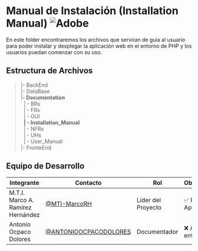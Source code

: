 # Manual de Instalación (Installation Manual) ![Adobe](https://img.shields.io/badge/adobe-%23FF0000.svg?style=for-the-badge&logo=adobe&logoColor=white)

En este folder encontraremos los archivos que serviran de guía al usuario para poder instalar y desplegar la aplicación web en el entorno de PHP y los usuarios puedan comenzar con su uso.



## Estructura de Archivos

>|- BackEnd <br>
>|- DataBase<br>
>|**- Documentation**<br>
>&nbsp;&nbsp;| - BRs<br>
>&nbsp;&nbsp;| - FRs<br>
>&nbsp;&nbsp;| - GUI<br>
>&nbsp;&nbsp;**| - Installation_Manual**<br>
>&nbsp;&nbsp;| - NFRs<br>
>&nbsp;&nbsp;| - UHs<br>
>&nbsp;&nbsp;| - User_Manual<br>
>|- FronteEnd<br>


## Equipo de Desarrollo

|Integrante|Contacto|Rol|Observaciones|
|----------|--------|---|-------------|
|M.T.I. Marco A. Ramírez Hernández|[@MTI-MarcoRH](https://github.com/MTI-MarcoRH)|Líder del Proyecto|✅ Revisado y Aprobado|
|Antonio Ocpaco Dolores|[@ANTONIOOCPACODOLORES](https://github.com/ANTONIOOCPACODOLORES)|Documentador|❌ Actividad No entregada|
